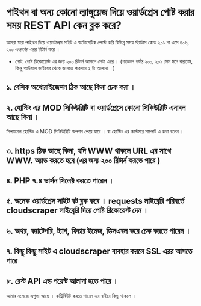 # পাইথন বা অন্য কোনো ল্যাঙ্গুয়েজ দিয়ে ওয়ার্ডপ্রেস পোষ্ট করার সময়  REST API কেন ব্লক করে?
আমরা যারা পাইথন দিয়ে ওয়ার্ডপ্রেস সাইট এ অটোমেটিক পোস্ট করি বিভিন্ন সময় স্ট্যাটাস কোড ২০১ না এসে ৪০৬, ২০০ এধরণের এরর রিটার্ন করে ।
- নোট: পোষ্ট রিকোয়েস্ট এর জন্য ২০০ রিটার্ন আসলে সেটা এরর । (গতকাল পর্যন্ত ২০০, ২০১ সেম মনে করতাম, কিন্তু আউয়াল ভাইয়ের থেকে জানতে পারলাম ২ টা আলাদা ।)
## ১. বেসিক অথোরাইজেশন ঠিক আছে কিনা চেক করা ।
## ২. হোস্টিং এর MOD সিকিউরিটি বা ওয়ার্ডপ্রেসে কোনো সিকিউরিটি এনাবল আছে কিনা । 
সিপ্যানেল হোস্টিং এ MOD সিকিউরিটি অপশন পেয়ে যাবে । বা হোস্টিং এর কাস্টমার সাপোর্ট এ কথা বলেন ।
## ৩. https ঠিক আছে কিনা, যদি WWW থাকলে URL এর সাথে WWW. অ্যাড করতে হবে (এর জন্য ২০০ রিটার্ন করতে পারে )
## ৪. PHP ৭.৪ ভার্সন সিলেক্ট করতে পারেন ।
## ৫. অনেক ওয়ার্ডপ্রেস সাইট বট ব্লক করে । requests লাইব্রেরি পরিবর্তে cloudscraper লাইব্রেরি দিয়ে পোষ্ট রিকোয়েস্ট দেন ।
## ৬. অথর, ক্যাটেগরি, ট্যাগ, ফিচার ইমেজ, ডিসএবল করে চেক করতে পারেন ।
## ৭. কিছু কিছু সাইট এ cloudscraper ব্যবহার করলে SSL এরর আসতে পারে 
## ৮. রেস্ট API এন্ড পয়েন্ট আলাদা হতে পারে ।

আমার নলেজে এগুলা আছে । কন্ট্রিবিউট করতে পারেন এর বাইরে কিছু থাকলে ।
